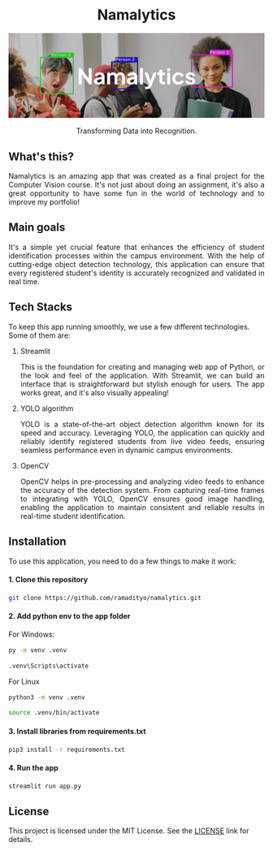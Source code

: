 <div align=center>
  <h1><b>Namalytics</b></h1>
</div>

![](assets/namalytics.png)

<div align=center>
  Transforming Data into Recognition.
</div>

## What's this?

<p align=justify>Namalytics is an amazing app that was created as a final project for the Computer Vision course. It's not just about doing an assignment, it's also a great opportunity to have some fun in the world of technology and to improve my portfolio!</p>

## Main goals

<p align=justify>It's a simple yet crucial feature that enhances the efficiency of student identification processes within the campus environment. With the help of cutting-edge object detection technology, this application can ensure that every registered student's identity is accurately recognized and validated in real time.</p>

## Tech Stacks

To keep this app running smoothly, we use a few different technologies. Some of them are:

<ol><li align=justify><p>Streamlit</p>This is the foundation for creating and managing web app of Python, or the look and feel of the application. With Streamlit, we can build an interface that is straightforward but stylish enough for users. The app works great, and it's also visually appealing!</li><li align=justify><p>YOLO algorithm</p>YOLO is a state-of-the-art object detection algorithm known for its speed and accuracy. Leveraging YOLO, the application can quickly and reliably identify registered students from live video feeds, ensuring seamless performance even in dynamic campus environments.</li><li align=justify><p>OpenCV</p>OpenCV helps in pre-processing and analyzing video feeds to enhance the accuracy of the detection system. From capturing real-time frames to integrating with YOLO, OpenCV ensures good image handling, enabling the application to maintain consistent and reliable results in real-time student identification.</li></ol>

## Installation

To use this application, you need to do a few things to make it work:

#### 1. Clone this repository

```bash
git clone https://github.com/ramadityo/namalytics.git
```

#### 2. Add python env to the app folder

For Windows:

```bash
py -m venv .venv
```

```bash
.venv\Scripts\activate
```

For Linux

```bash
python3 -m venv .venv
```

```bash
source .venv/bin/activate
```

#### 3. Install libraries from requirements.txt

```bash
pip3 install -r requirements.txt
```

#### 4. Run the app

```bash
streamlit run app.py
```

## License

This project is licensed under the MIT License. See the [LICENSE](https://opensource.org/license/MIT) link for details.

